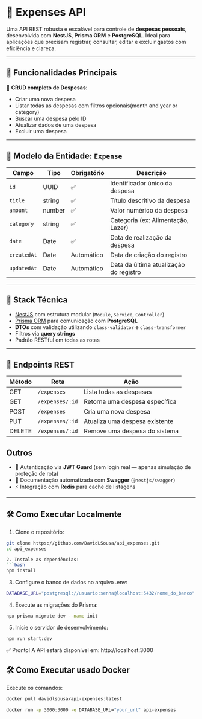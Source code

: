 # 💸 Expenses API

Uma API REST robusta e escalável para controle de **despesas pessoais**, desenvolvida com **NestJS**, **Prisma ORM** e **PostgreSQL**. Ideal para aplicações que precisam registrar, consultar, editar e excluir gastos com eficiência e clareza.

---

## 🚀 Funcionalidades Principais

🔹 **CRUD completo de Despesas**:
- Criar uma nova despesa
- Listar todas as despesas com filtros opcionais(month and year or category)
- Buscar uma despesa pelo ID
- Atualizar dados de uma despesa
- Excluir uma despesa

---

## 📘 Modelo da Entidade: `Expense`

| Campo       | Tipo     | Obrigatório | Descrição                                       |
|-------------|----------|-------------|-------------------------------------------------|
| `id`        | UUID     | ✅          | Identificador único da despesa                  |
| `title`     | string   | ✅          | Título descritivo da despesa                    |
| `amount`    | number   | ✅          | Valor numérico da despesa                       |
| `category`  | string   | ✅          | Categoria (ex: Alimentação, Lazer)              |
| `date`      | Date     | ✅          | Data de realização da despesa                   |
| `createdAt` | Date     | Automático  | Data de criação do registro                     |
| `updatedAt` | Date     | Automático  | Data da última atualização do registro          |

---

## 🧪 Stack Técnica

- [NestJS](https://nestjs.com/) com estrutura modular (`Module`, `Service`, `Controller`)
- [Prisma ORM](https://www.prisma.io/) para comunicação com **PostgreSQL**
- **DTOs** com validação utilizando `class-validator` e `class-transformer`
- Filtros via **query strings**
- Padrão RESTful em todas as rotas

---

## 🧭 Endpoints REST

| Método | Rota             | Ação                                |
|--------|------------------|-------------------------------------|
| GET    | `/expenses`      | Lista todas as despesas             |
| GET    | `/expenses/:id`  | Retorna uma despesa específica      |
| POST   | `/expenses`      | Cria uma nova despesa               |
| PUT    | `/expenses/:id`  | Atualiza uma despesa existente      |
| DELETE | `/expenses/:id`  | Remove uma despesa do sistema       |

## Outros

- 🔐 Autenticação via **JWT Guard** (sem login real — apenas simulação de proteção de rota)
- 📄 Documentação automatizada com **Swagger** (`@nestjs/swagger`)
- ⚡ Integração com **Redis** para cache de listagens

---

## 🛠️ Como Executar Localmente

1. Clone o repositório:
  ```bash
  git clone https://github.com/DavidLSousa/api_expenses.git
  cd api_expenses

2. Instale as dependências:
  ```bash
  npm install
  ```

3. Configure o banco de dados no arquivo .env:
  ```bash
  DATABASE_URL="postgresql://usuario:senha@localhost:5432/nome_do_banco"
  ```

4. Execute as migrações do Prisma:
  ```bash
  npx prisma migrate dev --name init
  ```

5. Inicie o servidor de desenvolvimento:
  ```bash
  npm run start:dev
  ```

✅ Pronto! A API estará disponível em: http://localhost:3000

## 🛠️ Como Executar usado Docker
Execute os comandos: 
  ```bash
  docker pull davidlsousa/api-expenses:latest

  docker run -p 3000:3000 -e DATABASE_URL="your_url" api-expenses